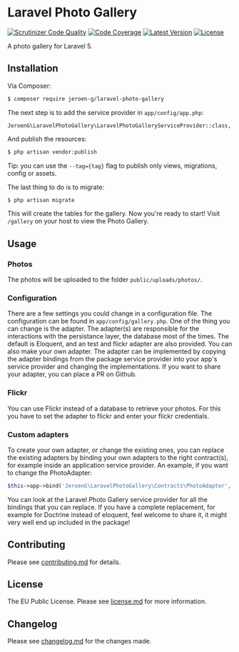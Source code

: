 # Laravel Photo Gallery

[![Scrutinizer Code Quality](https://scrutinizer-ci.com/g/Jeroen-G/laravel-photo-gallery/badges/quality-score.png)](https://scrutinizer-ci.com/g/Jeroen-G/laravel-photo-gallery/)
[![Code Coverage](https://scrutinizer-ci.com/g/Jeroen-G/laravel-photo-gallery/badges/coverage.png)](https://scrutinizer-ci.com/g/Jeroen-G/laravel-photo-gallery/)
[![Latest Version](https://img.shields.io/github/release/jeroen-g/laravel-photo-gallery.svg?style=flat)](https://github.com/jeroen-g/laravel-photo-gallery/releases)
[![License](https://img.shields.io/badge/License-EUPL--1.1-blue.svg?style=flat)](license.md)

A photo gallery for Laravel 5.

## Installation

Via Composer:
``` bash
$ composer require jeroen-g/laravel-photo-gallery
```

The next step is to add the service provider in `app/config/app.php`:
    
    JeroenG\LaravelPhotoGallery\LaravelPhotoGalleryServiceProvider::class,

And publish the resources:
``` bash
$ php artisan vendor:publish
```
Tip: you can use the `--tag={tag}` flag to publish only views, migrations, config or assets.

The last thing to do is to migrate:
```bash
$ php artisan migrate
```
This will create the tables for the gallery. Now you're ready to start! Visit `/gallery` on your host to view the Photo Gallery.

## Usage

### Photos
The photos will be uploaded to the folder `public/uploads/photos/`.

### Configuration
There are a few settings you could change in a configuration file.
The configuration can be found in `app/config/gallery.php`. One of the thing you can change is the adapter. The adapter(s) are responsible for the interactions with the persistance layer, the database most of the times. The default is Eloquent, and an test and flickr adapter are also provided. You can also make your own adapter. The adapter can be implemented by copying the adapter bindings from the package service provider into your app's service provider and changing the implementations. If you want to share your adapter, you can place a PR on Github.

### Flickr
You can use Flickr instead of a database to retrieve your photos. For this you have to set the adapter to flickr and enter your flickr credentials.

### Custom adapters
To create your own adapter, or change the existing ones, you can replace the existing adapters by binding your own adapters to the right contract(s), for example inside an application service provider. An example, if you want to change the PhotoAdapter:
```php
$this->app->bind('JeroenG\LaravelPhotoGallery\Contracts\PhotoAdapter', 'App\Adapters\CustomPhotoAdapter');
```
You can look at the Laravel Photo Gallery service provider for all the bindings that you can replace. If you have a complete replacement, for example for Doctrine instead of eloquent, feel welcome to share it, it might very well end up included in the package!

## Contributing

Please see [contributing.md](contributing.md) for details.

## License

The EU Public License. Please see [license.md](license.md) for more information.

## Changelog

Please see [changelog.md](changelog.md) for the changes made.